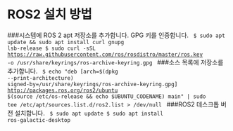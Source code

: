 ROS2 설치 방법
=============

###시스템에 ROS 2 apt 저장소를 추가합니다. GPG 키를 인증합니다.
<code>
$ sudo apt update && sudo apt install curl gnupg lsb-release
$ sudo curl -sSL https://raw.githubusercontent.com/ros/rosdistro/master/ros.key -o /usr/share/keyrings/ros-archive-keyring.gpg
</code>
###소스 목록에 저장소를 추가합니다.
<code>
$ echo "deb [arch=$(dpkg --print-architecture) signed-by=/usr/share/keyrings/ros-archive-keyring.gpg] http://packages.ros.org/ros2/ubuntu $(source /etc/os-release && echo $UBUNTU_CODENAME) main" | sudo tee /etc/apt/sources.list.d/ros2.list > /dev/null
</code>
###ROS2 데스크톱 버전 설치합니다.
<code>
$ sudo apt update
$ sudo apt install ros-galactic-desktop
</code>
